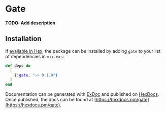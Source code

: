 # Gate

**TODO: Add description**

## Installation

If [available in Hex](https://hex.pm/docs/publish), the package can be installed
by adding `gate` to your list of dependencies in `mix.exs`:

```elixir
def deps do
  [
    {:gate, "~> 0.1.0"}
  ]
end
```

Documentation can be generated with [ExDoc](https://github.com/elixir-lang/ex_doc)
and published on [HexDocs](https://hexdocs.pm). Once published, the docs can
be found at [https://hexdocs.pm/gate](https://hexdocs.pm/gate).

